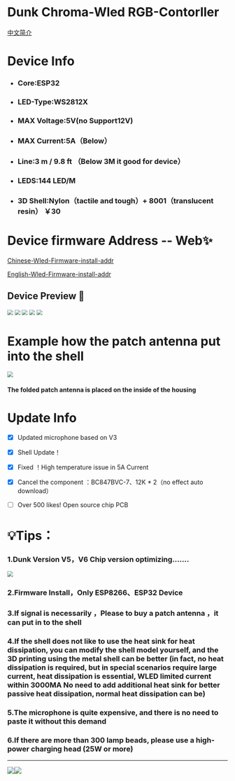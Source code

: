 # Dunk Chroma-Wled     RGB-Contorller

[中文简介](./README.md)

# Device Info

- ### Core∶ESP32

- ### LED-Type∶WS2812X 

- ### MAX Voltage∶5V(no Support12V)

- ### MAX Current∶5A（Below）

- ### Line∶3 m / 9.8 ft （Below 3M it good for device）

- ### LEDS∶144 LED/M

- ### 3D Shell∶Nylon（tactile and tough）+ 8001（translucent resin）     ￥30

# Device firmware Address  --   Web✨



[Chinese-Wled-Firmware-install-addr](install.yeely.top)

[English-Wled-Firmware-install-addr](install.wled.me)

## Device Preview 🚀

<img src="/1.Image/Dunk1.jpg" style="zoom: 80%;" />

<img src="/1.Image/DunkV6-Pre.png" style="zoom: 80%;" />

<img src="/1.Image/Dunk_3DModel_Preview3.png" style="zoom: 80%;" />

<img src="1.Image/Dunk_live_pre.jpg" style="zoom: 80%;" />

<img src="1.Image/Dunk_live_pre2.jpg" style="zoom: 80%;" />

# Example how the patch antenna put into the shell

<img src="/1.Image/Example.jpg" style="zoom: 80%;" />

#### The folded patch antenna is placed on the inside of the housing

# Update Info

- [x] Updated microphone based on V3
- [x] Shell Update！
- [x] Fixed ！High temperature issue in 5A Current
- [x] Cancel the component ：BC847BVC-7、12K * 2（no effect auto download）
- [ ] Over 500 likes! Open source chip PCB





# 💡Tips：

### 1.Dunk Version V5，V6 Chip version optimizing.......

<img src="/1.Image/DunkV6.png" style="zoom: 80%;" />

### 2.Firmware Install，Only ESP8266、ESP32 Device

###  3.If signal is necessarily ，Please to buy a patch antenna ，it can put in to the shell

###  4.If the shell does not like to use the heat sink for heat dissipation, you can modify the shell model yourself, and the 3D printing using the metal shell can be better (in fact, no heat dissipation is required, but in special scenarios require large current, heat dissipation is essential, WLED limited current within 3000MA No need to add additional heat sink for better passive heat dissipation, normal heat dissipation can be)

### 5.The microphone is quite expensive, and there is no need to paste it without this demand

### 6.If there are more than 300 lamp beads, please use a high-power charging head (25W or more)



------

<a href="https://github.com/Aircoookie/WLED"><img src="https://img.shields.io/badge/app-wled-blue.svg?style=flat-square"></a><a href="https://github.com/Aircoookie/WLED/blob/main/LICENSE"><img src="https://img.shields.io/github/license/Aircoookie/wled?color=blue&style=flat-square"></a>

